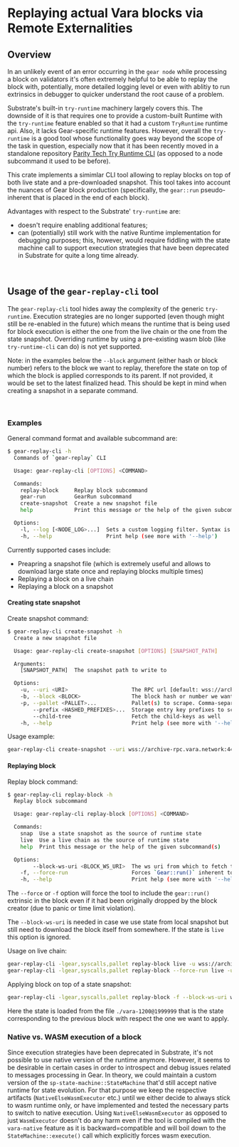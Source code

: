 # Replaying actual Vara blocks via Remote Externalities

## Overview

In an unlikely event of an error occurring in the `gear node` while processing a block on validators it's often extremely helpful to be able to replay the block with, potentially, more detailed logging level or even with ablitiy to run extrinsics in debugger to quicker understand the root cause of a problem.

Substrate's built-in `try-runtime` machinery largely covers this. The downside of it is that requires one to provide a custom-built Runtime with the `try-runtime` feature enabled so that it had a custom `TryRuntime` runtime api. Also, it lacks Gear-specific runtime features. However, overall the `try-runtime` is a good tool whose functionality goes way beyond the scope of the task in question, especially now that it has been recently moved in a standalone repository [Parity Tech Try Runtime CLI](https://github.com/paritytech/try-runtime-cli) (as opposed to a node subcommand it used to be before).

This crate implements a simimlar CLI tool allowing to replay blocks on top of both live state and a pre-downloaded snapshot. This tool takes into account the nuances of Gear block production (specifically, the `gear::run` pseudo-inherent that is placed in the end of each block).

Advantages with respect to the Substrate' `try-runtime` are:

- doesn't require enabling additional features;
- can (potentially) still work with the native Runtime implementation for debugging purposes; this, however, would require fiddling with the state machine call to support execution strategies that have been deprecated in Substrate for quite a long time already.

<br/>

## Usage of the `gear-replay-cli` tool

The `gear-replay-cli` tool hides away the complexity of the generic `try-runtime`. Execution strategies are no longer supported (even though might still be re-enabled in the future) which means the runtime that is being used for block execution is either the one from the live chain or the one from the state snapshot. Overriding runtime by using a pre-existing wasm blob (like `try-runtime-cli` can do) is not yet supported.

Note: in the examples below the `--block` argument (either hash or block number) refers to the block we want to replay, therefore the state on top of which the block is applied corresponds to its parent. If not provided, it would be set to the latest finalized head.
This should be kept in mind when creating a snapshot in a separate command.

<br/>

### Examples

General command format and available subcommand are:

```bash
$ gear-replay-cli -h
  Commands of `gear-replay` CLI

  Usage: gear-replay-cli [OPTIONS] <COMMAND>

  Commands:
    replay-block     Replay block subcommand
    gear-run         GearRun subcommand
    create-snapshot  Create a new snapshot file
    help             Print this message or the help of the given subcommand(s)

  Options:
    -l, --log [<NODE_LOG>...]  Sets a custom logging filter. Syntax is `<target>=<level>`, e.g. -lsync=debug
    -h, --help                 Print help (see more with '--help')
```

Currently supported cases include:

- Preapring a snapshot file (which is extremely useful and allows to download large state once and replaying blocks multiple times)
- Replaying a block on a live chain
- Replaying a block on a snapshot

#### Creating state snapshot
Create snapshot command:

```bash
$ gear-replay-cli create-snapshot -h
  Create a new snapshot file

  Usage: gear-replay-cli create-snapshot [OPTIONS] [SNAPSHOT_PATH]

  Arguments:
    [SNAPSHOT_PATH]  The snapshot path to write to

  Options:
    -u, --uri <URI>                    The RPC url [default: wss://archive-rpc.vara.network:443]
    -b, --block <BLOCK>                The block hash or number we want to replay. If omitted, the latest finalized block is used. The blockchain state at previous block with respect to this parameter will be scraped
    -p, --pallet <PALLET>...           Pallet(s) to scrape. Comma-separated multiple items are also accepted. If empty, entire chain state will be scraped
        --prefix <HASHED_PREFIXES>...  Storage entry key prefixes to scrape and inject into the test externalities. Pass as 0x prefixed hex strings. By default, all keys are scraped and included
        --child-tree                   Fetch the child-keys as well
    -h, --help                         Print help (see more with '--help')
```
Usage example:
```bash
gear-replay-cli create-snapshot --uri wss://archive-rpc.vara.network:443 -b 1999999
```

#### Replaying block
Replay block command:
```bash
$ gear-replay-cli replay-block -h
  Replay block subcommand

  Usage: gear-replay-cli replay-block [OPTIONS] <COMMAND>

  Commands:
    snap  Use a state snapshot as the source of runtime state
    live  Use a live chain as the source of runtime state
    help  Print this message or the help of the given subcommand(s)

  Options:
        --block-ws-uri <BLOCK_WS_URI>  The ws uri from which to fetch the block
    -f, --force-run                    Forces `Gear::run()` inherent to be placed in the block
    -h, --help                         Print help (see more with '--help')
```

The `--force` or `-f` option will force the tool to include the `gear::run()` extrinsic in the block even if it had been originally dropped by the block creator (due to panic or time limit violation).

The `--block-ws-uri` is needed in case we use state from local snapshot but still need to download the block itself from somewhere. If the state is `live` this option is ignored.

Usage on live chain:
```bash
gear-replay-cli -lgear,syscalls,pallet replay-block live -u wss://archive-rpc.vara.network:443 -b 0x8dc1e32576c1ad4e28dc141769576efdbc19d0170d427b69edb2261cfc36e905
gear-replay-cli -lgear,syscalls,pallet replay-block --force-run live -u wss://archive-rpc.vara.network:443 -b 2000000
```

Applying block on top of a state snapshot:
```bash
gear-replay-cli -lgear,syscalls,pallet replay-block -f --block-ws-uri wss://archive-rpc.vara.network:443 snap -p ./vara-1200@1999999 -b 2000000
```

Here the state is loaded from the file `./vara-1200@1999999` that is the state corresponding to the previous block with respect the one we want to apply.
<br/>

### Native vs. WASM execution of a block

Since execution strategies have been deprecated in Substrate, it's not possible to use native version of the runtime anymore. However, it seems to be desirable in certain cases in order to introspect and debug issues related to messages processing in Gear.
In theory, we could maintain a custom version of the `sp-state-machine::StateMachine` that'd still accept native runtime for state evolution.
For that purpose we keep the respective artifacts (`NativeElseWasmExecutor` etc.) until we either decide to always stick to wasm runtime only, or have implemented
and tested the necessary parts to switch to native execution. Using `NativeElseWasmExecutor` as opposed to just `WasmExecutor` doesn't do any harm even if the tool is compiled with the `vara-native` feature as it is backward=compatible and will boil down to the `StateMachine::execute()` call which explicitly forces wasm execution.
